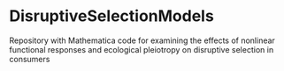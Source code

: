 # DisruptiveSelectionModels
Repository with Mathematica code for examining the effects of nonlinear functional responses and ecological pleiotropy on disruptive selection in consumers
